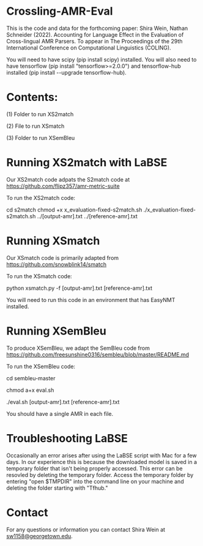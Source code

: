 # Crossling-AMR-Eval

This is the code and data for the forthcoming paper:
Shira Wein, Nathan Schneider (2022). Accounting for Language Effect in the Evaluation of Cross-lingual AMR Parsers. To appear in The Proceedings of the 29th International Conference on Computational Linguistics (COLING).

You will need to have scipy (pip install scipy) installed. You will also need to have tensorflow (pip install "tensorflow>=2.0.0") and tensorflow-hub installed (pip install --upgrade tensorflow-hub).

# Contents:
(1) Folder to run XS2match

(2) File to run XSmatch

(3) Folder to run XSemBleu

# Running XS2match with LaBSE

Our XS2match code adpats the S2match code at https://github.com/flipz357/amr-metric-suite

To run the XS2match code:

cd s2match
chmod +x x_evaluation-fixed-s2match.sh
./x_evaluation-fixed-s2match.sh ../[output-amr].txt ../[reference-amr].txt

# Running XSmatch

Our XSmatch code is primarily adapted from https://github.com/snowblink14/smatch

To run the XSmatch code:

python xsmatch.py -f [output-amr].txt [reference-amr].txt

You will need to run this code in an environment that has EasyNMT installed.

# Running XSemBleu

To produce XSemBleu, we adapt the SemBleu code from https://github.com/freesunshine0316/sembleu/blob/master/README.md

To run the XSemBleu code:

cd sembleu-master

chmod a+x eval.sh

./eval.sh [output-amr].txt [reference-amr].txt

You should have a single AMR in each file.

# Troubleshooting LaBSE
Occasionally an error arises after using the LaBSE script with Mac for a few days. In our experience this is because the downloaded model is saved in a temporary folder that isn't being properly accessed. This error can be resovled by deleting the temporary folder. Access the temporary folder by entering "open $TMPDIR" into the command line on your machine and deleting the folder starting with "Tfhub."

# Contact

For any questions or information you can contact Shira Wein at sw1158@georgetown.edu.
